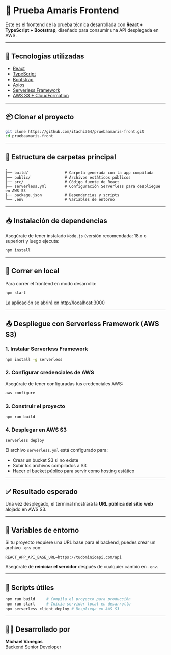 # 🧪 Prueba Amaris Frontend

Este es el frontend de la prueba técnica desarrollada con **React + TypeScript + Bootstrap**, diseñado para consumir una API desplegada en AWS.

---

## 🚀 Tecnologías utilizadas

- [React](https://reactjs.org/)
- [TypeScript](https://www.typescriptlang.org/)
- [Bootstrap](https://getbootstrap.com/)
- [Axios](https://axios-http.com/)
- [Serverless Framework](https://www.serverless.com/)
- [AWS S3 + CloudFormation](https://aws.amazon.com/s3/)

---

## 📦 Clonar el proyecto

```bash
git clone https://github.com/itachi364/pruebaamaris-front.git
cd pruebaamaris-front
```

---

## 📁 Estructura de carpetas principal

```
.
├── build/                # Carpeta generada con la app compilada
├── public/               # Archivos estáticos públicos
├── src/                  # Código fuente de React
├── serverless.yml        # Configuración Serverless para despliegue en AWS S3
├── package.json          # Dependencias y scripts
└── .env                  # Variables de entorno
```

---

## 📥 Instalación de dependencias

Asegúrate de tener instalado `Node.js` (versión recomendada: 18.x o superior) y luego ejecuta:

```bash
npm install
```

---

## 🧪 Correr en local

Para correr el frontend en modo desarrollo:

```bash
npm start
```

La aplicación se abrirá en [http://localhost:3000](http://localhost:3000)

---

## 📤 Despliegue con Serverless Framework (AWS S3)

### 1. Instalar Serverless Framework

```bash
npm install -g serverless
```

### 2. Configurar credenciales de AWS

Asegúrate de tener configuradas tus credenciales AWS:

```bash
aws configure
```

### 3. Construir el proyecto

```bash
npm run build
```

### 4. Desplegar en AWS S3

```bash
serverless deploy
```

El archivo `serverless.yml` está configurado para:

- Crear un bucket S3 si no existe
- Subir los archivos compilados a S3
- Hacer el bucket público para servir como hosting estático

---

## ✅ Resultado esperado

Una vez desplegado, el terminal mostrará la **URL pública del sitio web** alojado en AWS S3.

---

## 🔐 Variables de entorno

Si tu proyecto requiere una URL base para el backend, puedes crear un archivo `.env` con:

```env
REACT_APP_API_BASE_URL=https://tudominioapi.com/api
```

Asegúrate de **reiniciar el servidor** después de cualquier cambio en `.env`.

---

## 🧹 Scripts útiles

```bash
npm run build     # Compila el proyecto para producción
npm run start     # Inicia servidor local en desarrollo
npx serverless client deploy # Despliega en AWS S3
```
---

## 👨‍💻 Desarrollado por

**Michael Vanegas**  
Backend Senior Developer  
